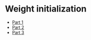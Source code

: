 # Weight initialization

* [Part 1](http://www.jefkine.com/deep/2016/07/27/initialization-of-feedfoward-networks)
* [Part 2](http://www.jefkine.com/deep/2016/08/01/initialization-of-deep-feedfoward-networks)
* [Part 3](http://www.jefkine.com/deep/2016/08/08/initialization-of-deep-networks-case-of-rectifiers)
